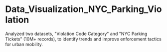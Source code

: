 # Data_Visualization_NYC_Parking_Violation
Analyzed two datasets, "Violation Code Category" and "NYC Parking Tickets" (10M+ records), to identify trends and improve enforcement tactics for urban mobility.
